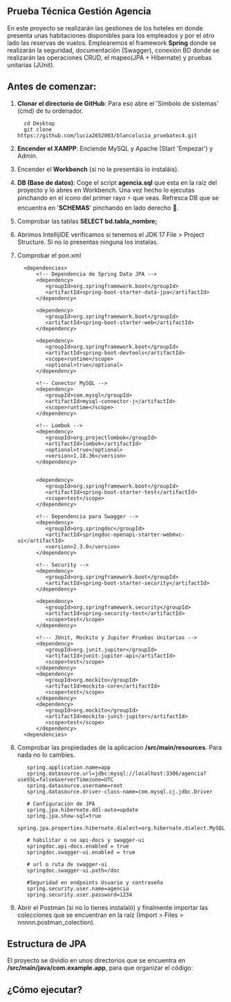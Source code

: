 ## **Prueba Técnica Gestión Agencia**

En este proyecto se realizarán las gestiones de los hoteles en donde presenta unas habitaciones disponibles para los empleados y por el otro lado
las reservas de vuelos. Emplearemos el framework **Spring** donde se realizarán la seguridad, documentación (Swagger), 
conexión BD donde se realizarán las operaciones CRUD, el mapeo(JPA + Hibernate) y pruebas unitarias (JUnit).

## Antes de comenzar:

1. **Clonar el directorio de GitHub**: Para eso abre el 'Símbolo de sistemas' (cmd) de tu ordenador.
    ```
      cd Desktop
      git clone https://github.com/lucia2652003/blancolucia_pruebatec4.git
    ```

2. **Encender el XAMPP**: Enciende MySQL y Apache (Start 'Empezar') y Admin.
 
3. Encender el **Workbench** (si no le presentáis lo instaláis).
 
4. **DB (Base de datos)**: Coge el script **agencia.sql** que esta en la raíz del proyecto y lo abres en Workbench.
   Una vez hecho lo ejecutas pinchando en el icono del primer rayo :zap: que veas. Refresca
   DB que se encuentra en '**SCHEMAS**' pinchando en lado derecho :arrows_counterclockwise:.
 
5. Comprobar las tablas **SELECT bd.tabla_nombre;**

6. Abrimos IntellijIDE verificamos si tenemos el JDK 17 File > Project Structure. Si no lo presentas 
   ninguna los instalas.

7. Comprobar el pon.xml
   ````
     <dependencies>
		 <!-- Dependencia de Spring Data JPA -->
		 <dependency>
			<groupId>org.springframework.boot</groupId>
			<artifactId>spring-boot-starter-data-jpa</artifactId>
		 </dependency>

		 <dependency>
			<groupId>org.springframework.boot</groupId>
			<artifactId>spring-boot-starter-web</artifactId>
		 </dependency>

		 <dependency>
			<groupId>org.springframework.boot</groupId>
			<artifactId>spring-boot-devtools</artifactId>
			<scope>runtime</scope>
			<optional>true</optional>
		 </dependency>

		 <!-- Conector MySQL -->
		 <dependency>
			<groupId>com.mysql</groupId>
			<artifactId>mysql-connector-j</artifactId>
			<scope>runtime</scope>
		 </dependency>

		 <!-- Lombok -->
		 <dependency>
			<groupId>org.projectlombok</groupId>
			<artifactId>lombok</artifactId>
			<optional>true</optional>
			<version>1.18.36</version>
		 </dependency>


		 <dependency>
			<groupId>org.springframework.boot</groupId>
			<artifactId>spring-boot-starter-test</artifactId>
			<scope>test</scope>
		 </dependency>

		 <!-- Dependencia para Swagger -->
		 <dependency>
			<groupId>org.springdoc</groupId>
			<artifactId>springdoc-openapi-starter-webmvc-ui</artifactId>
			<version>2.3.0</version>
		 </dependency>

		 <!-- Security -->
		 <dependency>
			<groupId>org.springframework.boot</groupId>
			<artifactId>spring-boot-starter-security</artifactId>
		 </dependency>

		 <dependency>
			<groupId>org.springframework.security</groupId>
			<artifactId>spring-security-test</artifactId>
			<scope>test</scope>
		 </dependency>

		 <!--- JUnit, Mockito y Jupiter Pruebas Unitarias -->
		 <dependency>
			<groupId>org.junit.jupiter</groupId>
			<artifactId>junit-jupiter-api</artifactId>
			<scope>test</scope>
		 </dependency>
		 <dependency>
			<groupId>org.mockito</groupId>
			<artifactId>mockito-core</artifactId>
			<scope>test</scope>
		 </dependency>
		 <dependency>
			<groupId>org.mockito</groupId>
			<artifactId>mockito-junit-jupiter</artifactId>
			<scope>test</scope>
		 </dependency>
     <dependencies>
   ````
 
8. Comprobar las propiedades de la aplicacion **/src/main/resources**. Para nada no lo cambies.
    ````
       spring.application.name=app
       spring.datasource.url=jdbc:mysql://localhost:3306/agencia?useSSL=false&serverTimezone=UTC
       spring.datasource.username=root
       spring.datasource.driver-class-name=com.mysql.cj.jdbc.Driver

       # Configuración de JPA
       spring.jpa.hibernate.ddl-auto=update
       spring.jpa.show-sql=true
       spring.jpa.properties.hibernate.dialect=org.hibernate.dialect.MySQL8Dialect

       # habilitar o no api-docs y swagger-ui
       springdoc.api-docs.enabled = true
       springdoc.swagger-ui.enabled = true

       # url o ruta de swagger-ui
       springdoc.swagger-ui.path=/doc

       #Seguridad en endpoints Usuario y contraseña
       spring.security.user.name=agencia
       spring.security.user.password=1234
    `````
9. Abrir el Postman (si no lo tienes instalaló) y finalmente 
 importar las colecciones que se encuentran en la raíz (Import > Files > nnnnn.postman_colection).

## Estructura de JPA

El proyecto se dividío en unos directorios que se encuentra en 
**/src/main/java/com.example.app**, para que organizar el código:

  

## ¿Cómo ejecutar?
